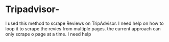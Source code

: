 # Tripadvisor-
I used this method to scrape Reviews on TripAdvisor. I need help on how to loop it to scrape the revies from multiple pages. the current approach can only scrape o page at a time. I need help
